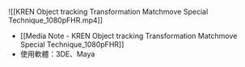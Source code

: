 ![[KREN Object tracking Transformation  Matchmove Special Technique_1080pFHR.mp4]]

- [[Media Note - KREN Object tracking Transformation  Matchmove Special Technique_1080pFHR]]
- 使用軟體：3DE、Maya